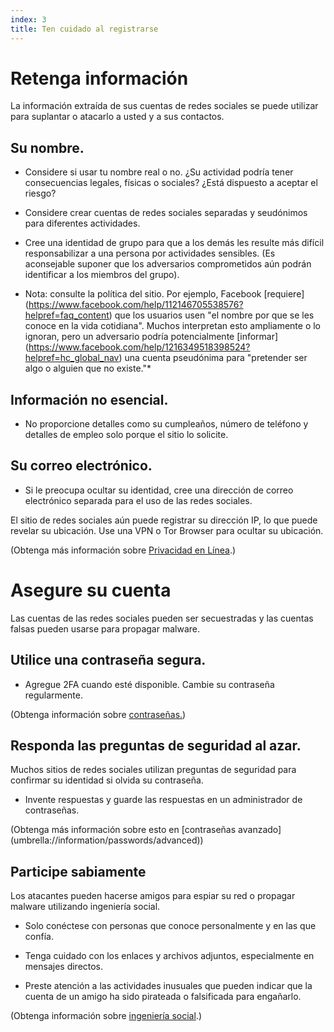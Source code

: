 ```yaml
---
index: 3
title: Ten cuidado al registrarse
---
```

# Retenga información

La información extraída de sus cuentas de redes sociales se puede utilizar para suplantar o atacarlo a usted y a sus contactos.

## Su nombre.

*   Considere si usar tu nombre real o no. ¿Su actividad podría tener consecuencias legales, físicas o sociales? ¿Está dispuesto a aceptar el riesgo?

*   Considere crear cuentas de redes sociales separadas y seudónimos para diferentes actividades.

* Cree una identidad de grupo para que a los demás les resulte más difícil responsabilizar a una persona por actividades sensibles. (Es aconsejable suponer que los adversarios comprometidos aún podrán identificar a los miembros del grupo).

* Nota: consulte la política del sitio. Por ejemplo, Facebook [requiere] (https://www.facebook.com/help/112146705538576?helpref=faq_content) que los usuarios usen "el nombre por que se les conoce en la vida cotidiana". Muchos interpretan esto ampliamente o lo ignoran, pero un adversario podría potencialmente [informar] (https://www.facebook.com/help/1216349518398524?helpref=hc_global_nav) una cuenta pseudónima para "pretender ser algo o alguien que no existe."*

## Información no esencial.

*   No proporcione detalles como su cumpleaños, número de teléfono y detalles de empleo solo porque el sitio lo solicite.

## Su correo electrónico.

*   Si le preocupa ocultar su identidad, cree una dirección de correo electrónico separada para el uso de las redes sociales.

El sitio de redes sociales aún puede registrar su dirección IP, lo que puede revelar su ubicación. Use una VPN o Tor Browser para ocultar su ubicación.

(Obtenga más información sobre [Privacidad en Línea](umbrella://communications/online-privacy).)

# Asegure su cuenta

Las cuentas de las redes sociales pueden ser secuestradas y las cuentas falsas pueden usarse para propagar malware.

## Utilice una contraseña segura.

*   Agregue 2FA cuando esté disponible. Cambie su contraseña regularmente.

(Obtenga información sobre [contraseñas.](umbrella://information/passwords/advanced))

## Responda las preguntas de seguridad al azar.

Muchos sitios de redes sociales utilizan preguntas de seguridad para confirmar su identidad si olvida su contraseña.

*   Invente respuestas y guarde las respuestas en un administrador de contraseñas.

(Obtenga más información sobre esto en [contraseñas avanzado] (umbrella://information/passwords/advanced))

## Participe sabiamente

Los atacantes pueden hacerse amigos para espiar su red o propagar malware utilizando ingeniería social.

*   Solo conéctese con personas que conoce personalmente y en las que confía.

*   Tenga cuidado con los enlaces y archivos adjuntos, especialmente en mensajes directos.

* Preste atención a las actividades inusuales que pueden indicar que la cuenta de un amigo ha sido pirateada o falsificada para engañarlo.

(Obtenga información sobre [ingeniería social](umbrella://communications/phishing/beginner/s_social-engineering.md).)